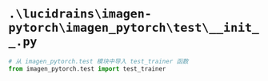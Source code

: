 # `.\lucidrains\imagen-pytorch\imagen_pytorch\test\__init__.py`

```py
# 从 imagen_pytorch.test 模块中导入 test_trainer 函数
from imagen_pytorch.test import test_trainer
```